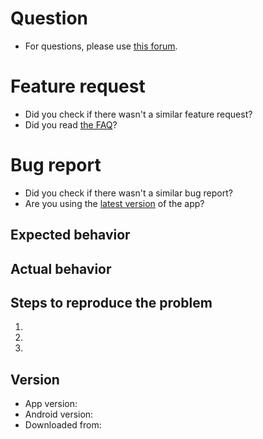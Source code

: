 # Question

* For questions, please use [this forum](https://forum.xda-developers.com/android/apps-games/source-email-t3824168).

# Feature request

* Did you check if there wasn't a similar feature request?
* Did you read [the FAQ](https://github.com/34j/FairEmailFree/blob/master/FAQ.md)?

# Bug report

* Did you check if there wasn't a similar bug report?
* Are you using the [latest version](https://github.com/34j/FairEmailFree/releases) of the app?

## Expected behavior


## Actual behavior


## Steps to reproduce the problem

1.
1.
1.

## Version

* App version:
* Android version:
* Downloaded from:
